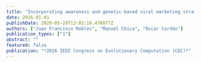 ```yaml
---
title: "Incorporating awareness and genetic-based viral marketing strategies to a consumer behavior model"
date: 2016-01-01
publishDate: 2020-05-20T13:02:16.476077Z
authors: ["Juan Francisco Robles", "Manuel Chica", "Óscar Cordón"]
publication_types: ["1"]
abstract: ""
featured: false
publication: "*2016 IEEE Congress on Evolutionary Computation (CEC)*"
---
```



